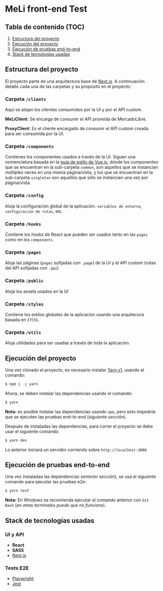 # MeLi front-end Test

## Tabla de contenido (TOC)

1. [Estructura del proyecto](#scaffolding)
2. [Ejecución del proyecto](#dev)
3. [Ejecución de pruebas end-to-end](#e2e)
4. [Stack de tecnologías usadas](#stack)

## <a name="scaffolding"></a> Estructura del proyecto

El proyecto parte de una arquitectura base de [Next.js](https://nextjs.org/).
A continuación detallo cada una de las carpetas y su propósito en el proyecto:

### Carpeta `/clients`

Aquí se alojan los clientes consumidos por la UI y por el API custom.

**MeLiClient**: Se encarga de consumir el API proveída de MercadoLibre.

**ProxyClient**: Es el cliente encargado de consumir el API custom creada para ser consumida por la UI.

### Carpeta `/components`

Contienes los componentes usados a través de la UI. Siguen una nomenclatura basada en la [guía de estilo de Vue.js](https://vuejs.org/v2/style-guide), dónde los componentes que se encuentran en la sub-carpeta `common`, son aquellos que se instancian múltiples veces en una misma página/vista, y los que se encuentran en la sub-carpeta `singleton` son aquellos que sólo se instancian una vez por página/vista.

### Carpeta `/config`

Aloja la configuración global de la aplicación. `variables de entorno`, `configuración de rutas`, etc.

### Carpeta `/hooks`

Contiene los hooks de React que pueden ser usados tanto en las `pages` como en los `components`.

### Carpeta `/pages`

Aloja las páginas (`pages` sufijadas con `.page`) de la UI y el API custom (rutas del API sufijadas con `.api`)

### Carpeta `/public`

Aloja los assets usados en la UI

### Carpeta `/styles`

Contiene los estilos globales de la aplicación usando una arquitecura basada en `ITCSS`.

### Carpeta `/utils`

Aloja utilidades para ser usadas a través de toda la aplicación.

## <a name="dev"></a> Ejecución del proyecto

Una vez clonado el proyecto, es necesario instalar [Yarn v1](https://classic.yarnpkg.com/lang/en/), usando el comando:

```bash
$ npm i -g yarn
```

Ahora, se deben instalar las dependencias usando el comando:

```bash
$ yarn
```

**Nota:** es posible instalar las dependencias usando `npm`, pero esto impediría que se ejecuten las pruebas end-to-end (_siguiente sección_).

Después de instaladas las dependencias, para correr el proyecto se debe usar el siguiente comando:

```bash
$ yarn dev
```

Lo anterior iniciará un servidor corriendo sobre `http://localhost:3000`

## <a name="e2e"></a> Ejecución de pruebas end-to-end

Una vez instaladas las dependencias (_anterior sección_), se usa el siguiente comando para ejecutar las pruebas e2e:

```bash
$ yarn test
```

**Nota:** En Windows se recomienda ejecutar el comando anterior con `Git Bash` (_en otras terminales puede que no funcione_).

## <a name="stack"></a> Stack de tecnologías usadas

### UI y API

- **React**
- **SASS**
- [Next.js](https://nextjs.org)

### Tests E2E

- [Playwright](https://playwright.dev)
- [Jest](https://jestjs.io)
